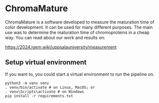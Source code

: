 # ChromaMature

ChromaMature is a software developed to measure the maturation time of color development. It can be used for many different purposes. The main use was to determine the maturation time of chromoproteins in a cheap way. You can read about our work and results on:

https://2024.igem.wiki/uppsalauniversity/measurement

## Setup virtual environment

If you want to, you could start a virtual environment to run the pipeline on.

```
python3 -m venv venv
. venv/bin/activate # on Linux, MacOS; or
. venv\Scripts\activate # on Windows
pip install -r requirements.txt
```
